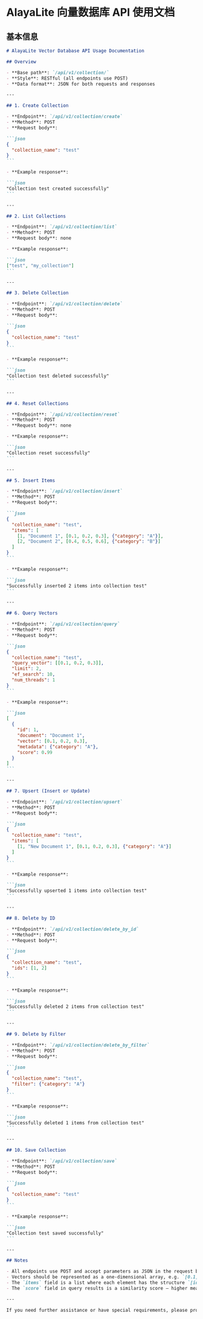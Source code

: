 # AlayaLite 向量数据库 API 使用文档

## 基本信息
````markdown
# AlayaLite Vector Database API Usage Documentation

## Overview

- **Base path**: `/api/v1/collection/`
- **Style**: RESTful (all endpoints use POST)
- **Data format**: JSON for both requests and responses

---

## 1. Create Collection

- **Endpoint**: `/api/v1/collection/create`
- **Method**: POST
- **Request body**:

```json
{
  "collection_name": "test"
}
```

- **Example response**:

```json
"Collection test created successfully"
```

---

## 2. List Collections

- **Endpoint**: `/api/v1/collection/list`
- **Method**: POST
- **Request body**: none

- **Example response**:

```json
["test", "my_collection"]
```

---

## 3. Delete Collection

- **Endpoint**: `/api/v1/collection/delete`
- **Method**: POST
- **Request body**:

```json
{
  "collection_name": "test"
}
```

- **Example response**:

```json
"Collection test deleted successfully"
```

---

## 4. Reset Collections

- **Endpoint**: `/api/v1/collection/reset`
- **Method**: POST
- **Request body**: none

- **Example response**:

```json
"Collection reset successfully"
```

---

## 5. Insert Items

- **Endpoint**: `/api/v1/collection/insert`
- **Method**: POST
- **Request body**:

```json
{
  "collection_name": "test",
  "items": [
    [1, "Document 1", [0.1, 0.2, 0.3], {"category": "A"}],
    [2, "Document 2", [0.4, 0.5, 0.6], {"category": "B"}]
  ]
}
```

- **Example response**:

```json
"Successfully inserted 2 items into collection test"
```

---

## 6. Query Vectors

- **Endpoint**: `/api/v1/collection/query`
- **Method**: POST
- **Request body**:

```json
{
  "collection_name": "test",
  "query_vector": [[0.1, 0.2, 0.3]],
  "limit": 2,
  "ef_search": 10,
  "num_threads": 1
}
```

- **Example response**:

```json
[
  {
    "id": 1,
    "document": "Document 1",
    "vector": [0.1, 0.2, 0.3],
    "metadata": {"category": "A"},
    "score": 0.99
  }
]
```

---

## 7. Upsert (Insert or Update)

- **Endpoint**: `/api/v1/collection/upsert`
- **Method**: POST
- **Request body**:

```json
{
  "collection_name": "test",
  "items": [
    [1, "New Document 1", [0.1, 0.2, 0.3], {"category": "A"}]
  ]
}
```

- **Example response**:

```json
"Successfully upserted 1 items into collection test"
```

---

## 8. Delete by ID

- **Endpoint**: `/api/v1/collection/delete_by_id`
- **Method**: POST
- **Request body**:

```json
{
  "collection_name": "test",
  "ids": [1, 2]
}
```

- **Example response**:

```json
"Successfully deleted 2 items from collection test"
```

---

## 9. Delete by Filter

- **Endpoint**: `/api/v1/collection/delete_by_filter`
- **Method**: POST
- **Request body**:

```json
{
  "collection_name": "test",
  "filter": {"category": "A"}
}
```

- **Example response**:

```json
"Successfully deleted 1 items from collection test"
```

---

## 10. Save Collection

- **Endpoint**: `/api/v1/collection/save`
- **Method**: POST
- **Request body**:

```json
{
  "collection_name": "test"
}
```

- **Example response**:

```json
"Collection test saved successfully"
```

---

## Notes

- All endpoints use POST and accept parameters as JSON in the request body.
- Vectors should be represented as a one-dimensional array, e.g. `[0.1, 0.2, 0.3]`.
- The `items` field is a list where each element has the structure `[id, document, vector, metadata]`.
- The `score` field in query results is a similarity score — higher means more similar.

---

If you need further assistance or have special requirements, please provide more details.

````
